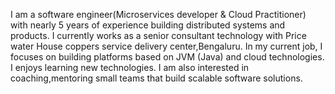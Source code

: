 



I am a software engineer(Microservices developer & Cloud Practitioner) with  nearly 5 years of experience building distributed systems and products. 
I currently works as a senior consultant technology  with Price water House coppers service delivery center,Bengaluru. In my current job, 
I focuses on building platforms based on JVM (Java) and cloud technologies. I enjoys learning new technologies. 
I am also interested in coaching,mentoring small teams that build scalable software solutions.


